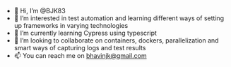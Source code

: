 - 👋 Hi, I’m @BJK83
- 👀 I’m interested in test automation and learning different ways of setting up frameworks in varying technologies
- 🌱 I’m currently learning Cypress using typescript
- 💞️ I’m looking to collaborate on containers, dockers, parallelization and smart ways of capturing logs and test results 
- 📫 You can reach me on bhavinjk@gmail.com

<!---
BJK83/BJK83 is a ✨ special ✨ repository because its `README.md` (this file) appears on your GitHub profile.
You can click the Preview link to take a look at your changes.
--->
